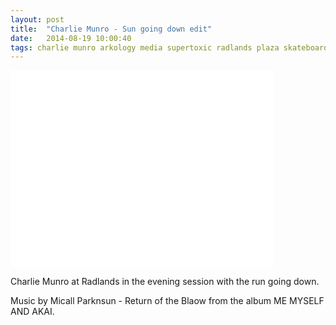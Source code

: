 ```yaml
---
layout: post
title:  "Charlie Munro - Sun going down edit"
date:   2014-08-19 10:00:40
tags: charlie munro arkology media supertoxic radlands plaza skateboarding
---
```


<div class="post--video">
	<iframe width="420" height="315" src="//www.youtube.com/embed/ZogbpSaCAQI" frameborder="0" allowfullscreen></iframe>
</div>

Charlie Munro at Radlands in the evening session with the run going down.

Music by Micall Parknsun - Return of the Blaow from the album ME MYSELF AND AKAI.